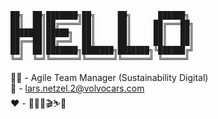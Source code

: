 
    ██╗  ██╗███████╗██╗     ██╗      ██████╗ 
    ██║  ██║██╔════╝██║     ██║     ██╔═══██╗
    ███████║█████╗  ██║     ██║     ██║   ██║
    ██╔══██║██╔══╝  ██║     ██║     ██║   ██║
    ██║  ██║███████╗███████╗███████╗╚██████╔╝
    ╚═╝  ╚═╝╚══════╝╚══════╝╚══════╝ ╚═════╝   

👨‍💼 - Agile Team Manager (Sustainability Digital)  
📧 - lars.netzel.2@volvocars.com  
❤️ - 🎹🍷🤘🎬⛷️🦇
